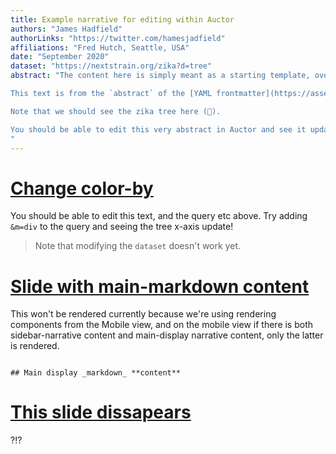 ```yaml
---
title: Example narrative for editing within Auctor
authors: "James Hadfield"
authorLinks: "https://twitter.com/hamesjadfield"
affiliations: "Fred Hutch, Seattle, USA"
date: "September 2020"
dataset: "https://nextstrain.org/zika?d=tree"
abstract: "The content here is simply meant as a starting template, over which you can edit it using Auctor. 

This text is from the `abstract` of the [YAML frontmatter](https://assemble.io/docs/YAML-front-matter.html) in the narrative markdown file.

Note that we should see the zika tree here (🐛).

You should be able to edit this very abstract in Auctor and see it update 🎉
"
---
```



# [Change color-by](https://nextstrain.org/zika?c=gt-NS1_349)

You should be able to edit this text, and the query etc above. Try adding `&m=div` to the query and seeing the tree x-axis update!

> Note that modifying the `dataset` doesn't work yet.



# [Slide with main-markdown content](https://nextstrain.org/zika?d=tree)

This won't be rendered currently because we're using rendering components from the Mobile view, and on the
mobile view if there is both sidebar-narrative content and main-display narrative content, only the latter is rendered.


```auspiceMainDisplayMarkdown

## Main display _markdown_ **content**

```

# [This slide dissapears](https://nextstrain.org/zika?d=tree)

?!?